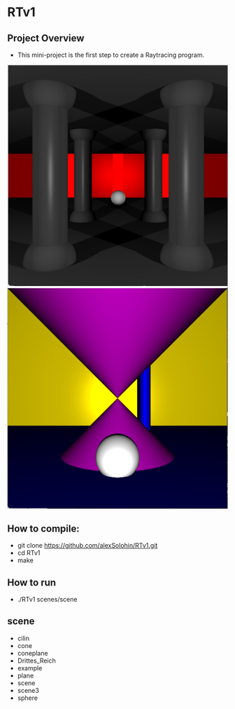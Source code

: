 # RTv1

## Project Overview

- This mini-project is the first step to create a Raytracing program.

![Image alt](https://github.com/alexSolohin/RTv1/raw/master/screenshots/1.png)
![Image alt](https://github.com/alexSolohin/RTv1/raw/master/screenshots/2.png)

## How to compile:
- git clone https://github.com/alexSolohin/RTv1.git
- cd RTv1
- make

## How to run
- ./RTv1 scenes/scene

## scene
- cilin
- cone
- coneplane
- Drittes_Reich
- example
- plane
- scene
- scene3
- sphere
